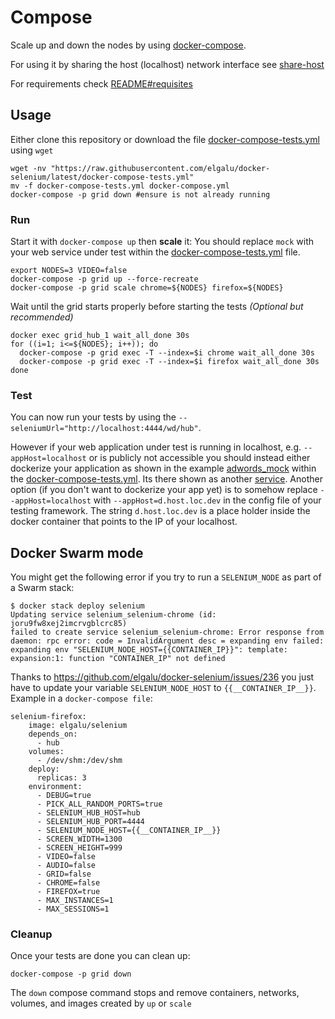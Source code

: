 # Compose
Scale up and down the nodes by using [docker-compose](https://docs.docker.com/compose/).

For using it by sharing the host (localhost) network interface see [share-host](./share-host.md)

For requirements check [README#requisites](../README.md#requisites)

## Usage
Either clone this repository or download the file [docker-compose-tests.yml][] using `wget`

    wget -nv "https://raw.githubusercontent.com/elgalu/docker-selenium/latest/docker-compose-tests.yml"
    mv -f docker-compose-tests.yml docker-compose.yml
    docker-compose -p grid down #ensure is not already running

### Run
Start it with `docker-compose up` then **scale** it:
You should replace `mock` with your web service under test within the [docker-compose-tests.yml][] file.

    export NODES=3 VIDEO=false
    docker-compose -p grid up --force-recreate
    docker-compose -p grid scale chrome=${NODES} firefox=${NODES}

Wait until the grid starts properly before starting the tests _(Optional but recommended)_

    docker exec grid_hub_1 wait_all_done 30s
    for ((i=1; i<=${NODES}; i++)); do
      docker-compose -p grid exec -T --index=$i chrome wait_all_done 30s
      docker-compose -p grid exec -T --index=$i firefox wait_all_done 30s
    done

### Test
You can now run your tests by using the `--seleniumUrl="http://localhost:4444/wd/hub"`.

However if your web application under test is running in localhost, e.g. `--appHost=localhost` or is publicly not accessible
you should instead either dockerize your application as shown in the example [adwords_mock](https://github.com/elgalu/google_adwords_mock) within the [docker-compose-tests.yml][]. Its there shown as another [service](https://docs.docker.com/compose/compose-file/#/service-configuration-reference). Another option (if you don't want to dockerize your app yet) is to somehow replace `--appHost=localhost` with `--appHost=d.host.loc.dev` in the config file of your testing framework. The string `d.host.loc.dev` is a place holder inside the docker container that points to the IP of your localhost.

## Docker Swarm mode
You might get the following error if you try to run a `SELENIUM_NODE` as part of a Swarm stack:
```
$ docker stack deploy selenium
Updating service selenium_selenium-chrome (id: joru9fw8xej2imcrvgblcrc85)
failed to create service selenium_selenium-chrome: Error response from daemon: rpc error: code = InvalidArgument desc = expanding env failed: expanding env "SELENIUM_NODE_HOST={{CONTAINER_IP}}": template: expansion:1: function "CONTAINER_IP" not defined
```
Thanks to https://github.com/elgalu/docker-selenium/issues/236 you just have to update your variable `SELENIUM_NODE_HOST` to `{{__CONTAINER_IP__}}`.  
Example in a `docker-compose file`:
```
selenium-firefox:
    image: elgalu/selenium
    depends_on:
      - hub
    volumes:
      - /dev/shm:/dev/shm
    deploy:
      replicas: 3
    environment:
      - DEBUG=true
      - PICK_ALL_RANDOM_PORTS=true
      - SELENIUM_HUB_HOST=hub
      - SELENIUM_HUB_PORT=4444
      - SELENIUM_NODE_HOST={{__CONTAINER_IP__}}
      - SCREEN_WIDTH=1300
      - SCREEN_HEIGHT=999
      - VIDEO=false
      - AUDIO=false
      - GRID=false
      - CHROME=false
      - FIREFOX=true
      - MAX_INSTANCES=1
      - MAX_SESSIONS=1
```


### Cleanup
Once your tests are done you can clean up:

    docker-compose -p grid down

The `down` compose command stops and remove containers, networks, volumes, and images created by `up` or `scale`

[docker-compose-tests.yml]: ../docker-compose-tests.yml
